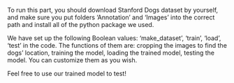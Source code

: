 To run this part, you should download Stanford Dogs dataset by yourself, and make sure you put folders ‘Annotation’ and ‘Images’ into the correct path and install all of the python package we used.

We have set up the following Boolean values: ‘make_dataset’, ‘train’, ‘load’, ‘test’ in the code. The functions of them are: cropping the images to find the dogs’ location, training the model, loading the trained model, testing the model. You can customize them as you wish.

Feel free to use our trained model to test!

